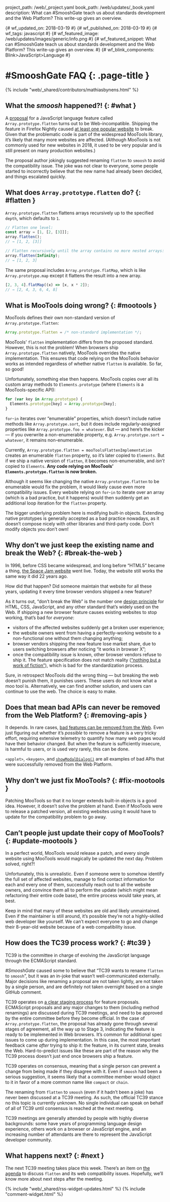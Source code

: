 project_path: /web/_project.yaml
book_path: /web/updates/_book.yaml
description: What can #SmooshGate teach us about standards development and the Web Platform? This write-up gives an overview.

{# wf_updated_on: 2018-03-19 #}
{# wf_published_on: 2018-03-19 #}
{# wf_tags: javascript #}
{# wf_featured_image: /web/updates/images/generic/info.png #}
{# wf_featured_snippet: What can #SmooshGate teach us about standards development and the Web Platform? This write-up gives an overview. #}
{# wf_blink_components: Blink>JavaScript>Language #}

# #SmooshGate FAQ {: .page-title }

{% include "web/_shared/contributors/mathiasbynens.html" %}

## What the _smoosh_ happened?! {: #what }

A [proposal](https://tc39.github.io/proposal-flatMap/) for a JavaScript
language feature called `Array.prototype.flatten` turns out to be
Web-incompatible. Shipping the feature in Firefox Nightly caused [at least
one popular website](https://bugzilla.mozilla.org/show_bug.cgi?id=1443630)
to break. Given that the problematic code is part of the widespread MooTools
library, it’s likely that many more websites are affected. (Although MooTools
is not commonly used for new websites in 2018, it used to be very popular and
is still present on many production websites.)

The proposal author jokingly suggested renaming `flatten` to `smoosh` to
avoid the compatibility issue. The joke was not clear to everyone, some
people started to incorrectly believe that the new name had already been
decided, and things escalated quickly.

## What does `Array.prototype.flatten` do? {: #flatten }

`Array.prototype.flatten` flattens arrays recursively up to the specified
`depth`, which defaults to `1`.

```js
// Flatten one level:
const array = [1, [2, [3]]];
array.flatten();
// → [1, 2, [3]]

// Flatten recursively until the array contains no more nested arrays:
array.flatten(Infinity);
// → [1, 2, 3]
```

The same proposal includes `Array.prototype.flatMap`, which is like
`Array.prototype.map` except it flattens the result into a new array.

```js
[2, 3, 4].flatMap((x) => [x, x * 2]);
// → [2, 4, 3, 6, 4, 8]
```

## What is MooTools doing wrong? {: #mootools }

MooTools defines their own non-standard version of `Array.prototype.flatten`:

```js
Array.prototype.flatten = /* non-standard implementation */;
```

MooTools’ `flatten` implementation differs from the proposed standard.
However, this is not the problem! When browsers ship
`Array.prototype.flatten` natively, MooTools overrides the native
implementation. This ensures that code relying on the MooTools behavior
works as intended regardless of whether native `flatten` is available.
So far, so good!

Unfortunately, something else then happens. MooTools copies over all its
custom array methods to `Elements.prototype` (where `Elements` is a
MooTools-specific API):

```js
for (var key in Array.prototype) {
  Elements.prototype[key] = Array.prototype[key];
}
```

`for`-`in` iterates over “enumerable” properties, which doesn’t include
native methods like `Array.prototype.sort`, but it does include
regularly-assigned properties like `Array.prototype.foo = whatever`.  But —
and here’s the kicker — if you overwrite a non-enumerable property, e.g.
`Array.prototype.sort = whatever`, it remains non-enumerable.

Currently, `Array.prototype.flatten = mooToolsFlattenImplementation` creates
an enumerable `flatten` property, so it’s later copied to `Elements`. But if
we ship a native version of `flatten`, it becomes non-enumerable, and
_isn’t_ copied to `Elements`. **Any code relying on MooTools’
`Elements.prototype.flatten` is now broken.**

Although it seems like changing the native `Array.prototype.flatten` to be
enumerable would fix the problem, it would likely cause even more
compatibility issues. Every website relying on `for`-`in` to iterate over
an array (which is a bad practice, but it happens) would then suddenly get
an additional loop iteration for the `flatten` property.

The bigger underlying problem here is modifying built-in objects. Extending
native prototypes is generally accepted as a bad practice nowadays, as it
doesn’t compose nicely with other libraries and third-party code. Don’t modify
objects you don’t own!

## Why don’t we just keep the existing name and break the Web? {: #break-the-web }

In 1996, before CSS became widespread, and long before “HTML5” became a
thing, [the Space Jam
website](https://www.warnerbros.com/archive/spacejam/movie/jam.htm) went
live. Today, the website still works the same way it did 22 years ago.

How did that happen? Did someone maintain that website for all these years,
updating it every time browser vendors shipped a new feature?

As it turns out, “don’t break the Web” is the number one [design
principle](https://www.w3.org/TR/html-design-principles/#support-existing-content)
for HTML, CSS, JavaScript, and any other standard that’s widely used on the
Web. If shipping a new browser feature causes existing websites to stop
working, that’s bad for *everyone*:

- visitors of the affected websites suddenly get a broken user experience;
- the website owners went from having a perfectly-working website to a
  non-functional one without them changing anything;
- browser vendors shipping the new feature lose market share, due to users
  switching browsers after noticing “it works in browser X”;
- once the compatibility issue is known, other browser vendors refuse to ship
  it. The feature specification does not match reality ([“nothing but a work
  of fiction”](https://www.webstandards.org/2009/05/13/interview-with-ian-hickson-editor-of-the-html-5-specification/#about-browsers)),
  which is bad for the standardization process.

Sure, in retrospect MooTools did the wrong thing — but breaking the web
doesn’t punish them, it punishes users. These users do not know what a moo
tool is. Alternatively, we can find another solution, and users can continue
to use the web. The choice is easy to make.

## Does that mean bad APIs can never be removed from the Web Platform? {: #removing-apis }

It depends. In rare cases, [bad features can be removed from
the Web](https://whatwg.org/faq#removing-bad-ideas). Even just figuring
out whether it’s _possible_ to remove a feature is a very tricky effort,
requiring extensive telemetry to quantify how many web pages would have their
behavior changed. But when the feature is sufficiently insecure, is harmful to
users, or is used very rarely, this can be done.

`<applet>`, `<keygen>`, and
[`showModalDialog()`](https://dev.opera.com/blog/showmodaldialog/) are all
examples of bad APIs that were successfully removed from the Web Platform.

## Why don’t we just fix MooTools? {: #fix-mootools }

Patching MooTools so that it no longer extends built-in objects is a good
idea. However, it doesn’t solve the problem at hand. Even if MooTools were
to release a patched version, all existing websites using it would have to
update for the compatibility problem to go away.

## Can’t people just update their copy of MooTools? {: #update-mootools }

In a perfect world, MooTools would release a patch, and every single website
using MooTools would magically be updated the next day. Problem solved,
right?!

Unfortunately, this is unrealistic. Even if someone were to somehow identify
the full set of affected websites, manage to find contact information for
each and every one of them, successfully reach out to all the website owners,
and convince them all to perform the update (which might mean refactoring
their entire code base), the entire process would take years, at best.

Keep in mind that many of these websites are old and likely unmaintained.
Even if the maintainer is still around, it’s possible they’re not a
highly-skilled web developer like yourself. We can’t expect everyone to go
and change their 8-year-old website because of a web compatibility issue.

## How does the TC39 process work? {: #tc39 }

TC39 is the committee in charge of evolving the JavaScript language through
the ECMAScript standard.

_#SmooshGate_ caused some to believe that “TC39 wants to rename `flatten` to
`smoosh`”, but it was an in-joke that wasn’t well-communicated externally.
Major decisions like renaming a proposal are not taken lightly, are not taken
by a single person, and are definitely not taken overnight based on a single
GitHub comment.

TC39 operates on [a clear staging
process](https://tc39.github.io/process-document/) for feature proposals.
ECMAScript proposals and any major changes to them (including method
renamings) are discussed during TC39 meetings, and need to be approved by the
entire committee before they become official. In the case of
`Array.prototype.flatten`, the proposal has already gone through several
stages of agreement, all the way up to Stage 3, indicating the feature is
ready to be implemented in Web browsers. It’s common for additional spec
issues to come up during implementation. In this case, the most important
feedback came _after_ trying to ship it: the feature, in its current state,
breaks the Web. Hard-to-predict issues like these are part of the reason why
the TC39 process doesn’t just end once browsers ship a feature.

TC39 operates on consensus, meaning that a single person can prevent a change
from being made if they disagree with it. Even if `smoosh` had been a serious
suggestion, it seems likely that a committee member would object to it in
favor of a more common name like `compact` or `chain`.

The renaming from `flatten` to `smoosh` (even if it hadn’t been a joke) has
never been discussed at a TC39 meeting. As such, the official TC39 stance no
this topic is currently unknown. No single individual can speak on behalf of
all of TC39 until consensus is reached at the next meeting.

TC39 meetings are generally attended by people with highly diverse
backgrounds: some have years of programming language design experience,
others work on a browser or JavaScript engine, and an increasing number of
attendants are there to represent the JavaScript developer community.

## What happens next? {: #next }

The next TC39 meeting takes place this week. There’s an item on [the
agenda](https://github.com/tc39/agendas/blob/master/2018/03.md) to discuss
`flatten` and its web compatibility issues. Hopefully, we’ll know more about
next steps after the meeting.

{% include "web/_shared/rss-widget-updates.html" %}
{% include "comment-widget.html" %}

